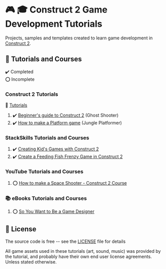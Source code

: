 # :video_game: :mortar_board: Construct 2 Game Development Tutorials

Projects, samples and templates created to learn game development in [Construct 2][construct].

## :beginner: Tutorials and Courses

:heavy_check_mark: Completed  
:o: Incomplete

### Construct 2 Tutorials

:link: [Tutorials][tutorials]

1. :heavy_check_mark: [Beginner's guide to Construct 2](ghost-shooter-tutorial/) (Ghost Shooter)
2. :heavy_check_mark: [How to make a Platform game](jungle-platformer-tutorial/) (Jungle Platformer)

### StackSkills Tutorials and Courses

1. :heavy_check_mark: [Creating Kid's Games with Construct 2](toddler-games-tutorial/)
2. :heavy_check_mark: [Create a Feeding Fish Frenzy Game in Construct 2](feeding-fish-frenzy-tutorial/)

### YouTube Tutorials and Courses

1. :o: [How to make a Space Shooter - Construct 2 Course](space-shooter-tutorial/)

### :books: eBooks Tutorials and Courses

1. :o: [So You Want to Be a Game Designer](so-you-want-to-be-a-game-designer/)

## :page_with_curl: License

The source code is free -- see the [LICENSE](LICENSE) file for details

All game assets used in these tutorials (art, sound, music) was provided by the tutorial, and probably have their own end user license agreements.
Unless stated otherwise.

[construct]: https://www.scirra.com/construct2
[tutorials]: https://www.construct.net/en/tutorials/construct-2?flang=1
